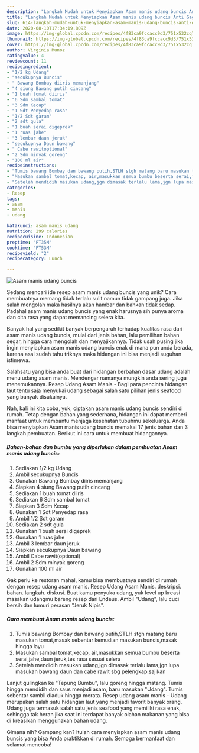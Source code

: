 ```yaml
---
description: "Langkah Mudah untuk Menyiapkan Asam manis udang buncis Anti Gagal"
title: "Langkah Mudah untuk Menyiapkan Asam manis udang buncis Anti Gagal"
slug: 614-langkah-mudah-untuk-menyiapkan-asam-manis-udang-buncis-anti-gagal
date: 2020-08-10T17:34:19.809Z
image: https://img-global.cpcdn.com/recipes/4f83ca9fccacc9d3/751x532cq70/asam-manis-udang-buncis-foto-resep-utama.jpg
thumbnail: https://img-global.cpcdn.com/recipes/4f83ca9fccacc9d3/751x532cq70/asam-manis-udang-buncis-foto-resep-utama.jpg
cover: https://img-global.cpcdn.com/recipes/4f83ca9fccacc9d3/751x532cq70/asam-manis-udang-buncis-foto-resep-utama.jpg
author: Virginia Munoz
ratingvalue: 4
reviewcount: 11
recipeingredient:
- "1/2 kg Udang"
- "secukupnya Buncis"
- " Bawang Bombay diiris memanjang"
- "4 siung Bawang putih cincang"
- "1 buah tomat diiris"
- "6 Sdm sambal tomat"
- "3 Sdm Kecap"
- "1 Sdt Penyedap rasa"
- "1/2 Sdt garam"
- "2 sdt gula"
- "1 buah serai digeprek"
- "1 ruas jahe"
- "3 lembar daun jeruk"
- "secukupnya Daun bawang"
- " Cabe rawitoptional"
- "2 Sdm minyak goreng"
- "100 ml air"
recipeinstructions:
- "Tumis bawang Bombay dan bawang putih,STLH stgh matang baru masukan tomat,masak sebentar kemudian masukan buncis,masak hingga layu"
- "Masukan sambal tomat,kecap, air,masukkan semua bumbu beserta serai,jahe,daun jeruk,tes rasa sesuai selera"
- "Setelah mendidih masukan udang,jgn dimasak terlalu lama,jgn lupa masukan bawang daun dan cabe rawit sbg pelengkap.sajikan"
categories:
- Resep
tags:
- asam
- manis
- udang

katakunci: asam manis udang 
nutrition: 299 calories
recipecuisine: Indonesian
preptime: "PT35M"
cooktime: "PT53M"
recipeyield: "2"
recipecategory: Lunch

---
```



![Asam manis udang buncis](https://img-global.cpcdn.com/recipes/4f83ca9fccacc9d3/751x532cq70/asam-manis-udang-buncis-foto-resep-utama.jpg)

Sedang mencari ide resep asam manis udang buncis yang unik? Cara membuatnya memang tidak terlalu sulit namun tidak gampang juga. Jika salah mengolah maka hasilnya akan hambar dan bahkan tidak sedap. Padahal asam manis udang buncis yang enak harusnya sih punya aroma dan cita rasa yang dapat memancing selera kita.

Banyak hal yang sedikit banyak berpengaruh terhadap kualitas rasa dari asam manis udang buncis, mulai dari jenis bahan, lalu pemilihan bahan segar, hingga cara mengolah dan menyajikannya. Tidak usah pusing jika ingin menyiapkan asam manis udang buncis enak di mana pun anda berada, karena asal sudah tahu triknya maka hidangan ini bisa menjadi suguhan istimewa.

Salahsatu yang bisa anda buat dari hidangan berbahan dasar udang adalah menu udang asam manis. Mendengar namanya mungkin anda sering juga menemukannya. Resep Udang Asam Manis - Bagi para pencinta hidangan laut tentu saja menyukai udang sebagai salah satu pilihan jenis seafood yang banyak disukainya.


Nah, kali ini kita coba, yuk, ciptakan asam manis udang buncis sendiri di rumah. Tetap dengan bahan yang sederhana, hidangan ini dapat memberi manfaat untuk membantu menjaga kesehatan tubuhmu sekeluarga. Anda bisa menyiapkan Asam manis udang buncis memakai 17 jenis bahan dan 3 langkah pembuatan. Berikut ini cara untuk membuat hidangannya.

<!--inarticleads1-->

##### Bahan-bahan dan bumbu yang diperlukan dalam pembuatan Asam manis udang buncis:

1. Sediakan 1/2 kg Udang
1. Ambil secukupnya Buncis
1. Gunakan  Bawang Bombay diiris memanjang
1. Siapkan 4 siung Bawang putih cincang
1. Sediakan 1 buah tomat diiris
1. Sediakan 6 Sdm sambal tomat
1. Siapkan 3 Sdm Kecap
1. Gunakan 1 Sdt Penyedap rasa
1. Ambil 1/2 Sdt garam
1. Sediakan 2 sdt gula
1. Gunakan 1 buah serai digeprek
1. Gunakan 1 ruas jahe
1. Ambil 3 lembar daun jeruk
1. Siapkan secukupnya Daun bawang
1. Ambil  Cabe rawit(optional)
1. Ambil 2 Sdm minyak goreng
1. Gunakan 100 ml air


Gak perlu ke restoran mahal, kamu bisa membuatnya sendiri di rumah dengan resep udang asam manis. Resep Udang Asam Manis. deskripsi. bahan. langkah. diskusi. Buat kamu penyuka udang, yuk level up kreasi masakan udangmu bareng resep dari Endeus. Ambil &#34;Udang&#34;, lalu cuci bersih dan lumuri perasan &#34;Jeruk Nipis&#34;. 

<!--inarticleads2-->

##### Cara membuat Asam manis udang buncis:

1. Tumis bawang Bombay dan bawang putih,STLH stgh matang baru masukan tomat,masak sebentar kemudian masukan buncis,masak hingga layu
1. Masukan sambal tomat,kecap, air,masukkan semua bumbu beserta serai,jahe,daun jeruk,tes rasa sesuai selera
1. Setelah mendidih masukan udang,jgn dimasak terlalu lama,jgn lupa masukan bawang daun dan cabe rawit sbg pelengkap.sajikan


Lanjut gulingkan ke &#34;Tepung Bumbu&#34;, lalu goreng hingga matang. Tumis hingga mendidih dan saus menjadi asam, baru masukan &#34;Udang&#34;. Tumis sebentar sambil diaduk hingga merata. Resep udang asam manis - Udang merupakan salah satu hidangan laut yang menjadi favorit banyak orang. Udang juga termasuk salah satu jenis seafood yang memiliki rasa enak, sehingga tak heran jika saat ini terdapat banyak olahan makanan yang bisa di kreasikan menggunakan bahan udang. 

Gimana nih? Gampang kan? Itulah cara menyiapkan asam manis udang buncis yang bisa Anda praktikkan di rumah. Semoga bermanfaat dan selamat mencoba!
